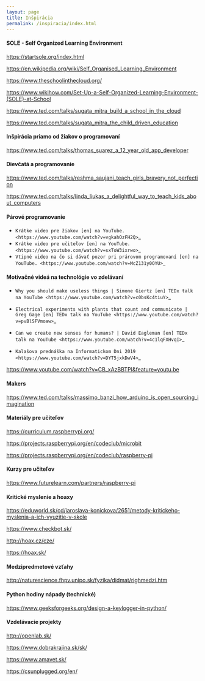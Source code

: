 ```yaml
---
layout: page
title: Inšpirácia
permalink: /inspiracia/index.html
---
```


#### SOLE - Self Organized Learning Environment

https://startsole.org/index.html

https://en.wikipedia.org/wiki/Self_Organised_Learning_Environment

https://www.theschoolinthecloud.org/

https://www.wikihow.com/Set-Up-a-Self-Organized-Learning-Environment-(SOLE)-at-School

https://www.ted.com/talks/sugata_mitra_build_a_school_in_the_cloud

https://www.ted.com/talks/sugata_mitra_the_child_driven_education

#### Inšpirácia priamo od žiakov o programovaní

https://www.ted.com/talks/thomas_suarez_a_12_year_old_app_developer

#### Dievčatá a programovanie

https://www.ted.com/talks/reshma_saujani_teach_girls_bravery_not_perfection

https://www.ted.com/talks/linda_liukas_a_delightful_way_to_teach_kids_about_computers

#### Párové programovanie

* `Krátke video pre žiakov [en] na YouTube. <https://www.youtube.com/watch?v=vgkahOzFH2Q>`_
* `Krátke video pre učiteľov [en] na YouTube. <https://www.youtube.com/watch?v=sxToW3ixrwo>`_
* `Vtipné video na čo si dávať pozor pri prárovom programovaní [en] na YouTube. <https://www.youtube.com/watch?v=McZ131y0OYU>`_

#### Motivačné videá na technológie vo zdelávaní

* `Why you should make useless things | Simone Giertz [en] TEDx talk na YouTube <https://www.youtube.com/watch?v=c0bsKc4tiuY>`_

* `Electrical experiments with plants that count and communicate | Greg Gage [en] TEDx talk na YouTube <https://www.youtube.com/watch?v=pvBlSFVmoaw>`_

* `Can we create new senses for humans? | David Eagleman [en] TEDx talk na YouTube <https://www.youtube.com/watch?v=4c1lqFXHvqI>`_

* `Kalašova prednáška na Informatickom Dni 2019 <https://www.youtube.com/watch?v=DYT5jxkDwV4>`_

https://www.youtube.com/watch?v=CB_xAzBBTPI&feature=youtu.be

#### Makers

https://www.ted.com/talks/massimo_banzi_how_arduino_is_open_sourcing_imagination

#### Materiály pre učiteľov

https://curriculum.raspberrypi.org/

https://projects.raspberrypi.org/en/codeclub/microbit

https://projects.raspberrypi.org/en/codeclub/raspberry-pi

#### Kurzy pre učiteľov

https://www.futurelearn.com/partners/raspberry-pi

#### Kritické myslenie a hoaxy

https://eduworld.sk/cd/jaroslava-konickova/2651/metody-kritickeho-myslenia-a-ich-vyuzitie-v-skole

https://www.checkbot.sk/

http://hoax.cz/cze/

https://hoax.sk/

#### Medzipredmetové vzťahy

http://naturescience.fhpv.unipo.sk/fyzika/didmat/righmedzi.htm

#### Python hodiny nápady (technické)

https://www.geeksforgeeks.org/design-a-keylogger-in-python/

#### Vzdelávacie projekty

http://openlab.sk/

https://www.dobrakrajina.sk/sk/

https://www.amavet.sk/

https://csunplugged.org/en/

